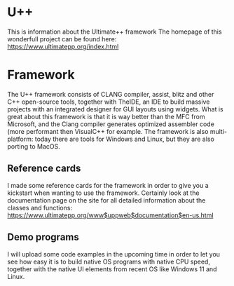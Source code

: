 # U++
This is information about the Ultimate++ framework
The homepage of this wonderfull project can be found here: https://www.ultimatepp.org/index.html

# Framework
The U++ framework consists of CLANG compiler, assist, blitz and other C++ open-source tools, together with TheIDE, an IDE to build massive projects with an integrated designer for GUI layouts using widgets. What is great about this framework is that it is way better than the MFC from Microsoft, and the Clang compiler generates optimized assembler code (more performant then VisualC++ for example. The framework is also multi-platform: today there are tools for Windows and Linux, but they are also porting to MacOS.

## Reference cards
I made some reference cards for the framework in order to give you a kickstart when wanting to use the framework. Certainly look at the documentation page on the site for all detailed information about the classes and functions: https://www.ultimatepp.org/www$uppweb$documentation$en-us.html

## Demo programs
I will upload some code examples in the upcoming time in order to let you see how easy it is to build native OS programs with native CPU speed, together with the native UI elements from recent OS like Windows 11 and Linux.
